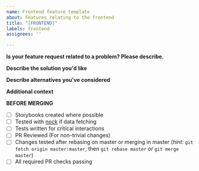 ```yaml
---
name: Frontend feature template
about: Features relating to the frontend
title: "[FRONTEND]"
labels: frontend
assignees: ''

---
```


**Is your feature request related to a problem? Please describe.**

<!-- A clear and concise description of what the problem is. Ex. I'm always frustrated when [...] -->

**Describe the solution you'd like**

<!-- A clear and concise description of what you want to happen. -->

**Describe alternatives you've considered**

<!-- A clear and concise description of any alternative solutions or features you've considered. -->

**Additional context**

<!-- Add any other context or screenshots about the feature request here. -->

**BEFORE MERGING**

- [ ] Storybooks created where possible
- [ ] Tested with [nock](https://tanstack.com/query/v3/docs/framework/react/guides/testing) if data fetching
- [ ] Tests written for critical interactions
- [ ] PR Reviewed (For non-trivial changes)
- [ ] Changes tested after rebasing on master or merging in master (_hint_: `git fetch origin master:master`, then `git rebase master` or `git merge master`)
- [ ] All required PR checks passing

